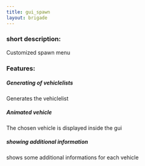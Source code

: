 ```yaml
---
title: gui_spawn
layout: brigade
---
```


### short description:
Customized spawn menu

### Features:
##### Generating of vehiclelists
Generates the vehiclelist
##### Animated vehicle
The chosen vehicle is displayed inside the gui
##### showing additional information
shows some additional informations for each vehicle
